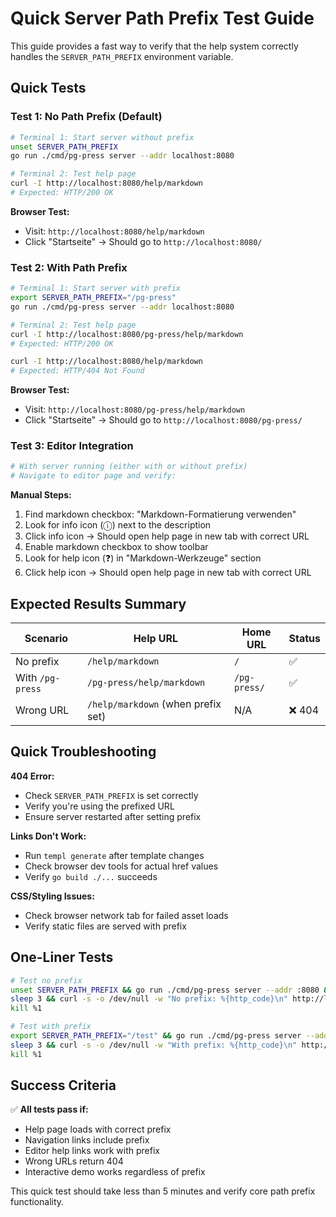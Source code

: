 # Quick Server Path Prefix Test Guide

This guide provides a fast way to verify that the help system correctly handles the `SERVER_PATH_PREFIX` environment variable.

## Quick Tests

### Test 1: No Path Prefix (Default)

```bash
# Terminal 1: Start server without prefix
unset SERVER_PATH_PREFIX
go run ./cmd/pg-press server --addr localhost:8080

# Terminal 2: Test help page
curl -I http://localhost:8080/help/markdown
# Expected: HTTP/200 OK
```

**Browser Test:**

- Visit: `http://localhost:8080/help/markdown`
- Click "Startseite" → Should go to `http://localhost:8080/`

### Test 2: With Path Prefix

```bash
# Terminal 1: Start server with prefix
export SERVER_PATH_PREFIX="/pg-press"
go run ./cmd/pg-press server --addr localhost:8080

# Terminal 2: Test help page
curl -I http://localhost:8080/pg-press/help/markdown
# Expected: HTTP/200 OK

curl -I http://localhost:8080/help/markdown
# Expected: HTTP/404 Not Found
```

**Browser Test:**

- Visit: `http://localhost:8080/pg-press/help/markdown`
- Click "Startseite" → Should go to `http://localhost:8080/pg-press/`

### Test 3: Editor Integration

```bash
# With server running (either with or without prefix)
# Navigate to editor page and verify:
```

**Manual Steps:**

1. Find markdown checkbox: "Markdown-Formatierung verwenden"
2. Look for info icon (ⓘ) next to the description
3. Click info icon → Should open help page in new tab with correct URL
4. Enable markdown checkbox to show toolbar
5. Look for help icon (❓) in "Markdown-Werkzeuge" section
6. Click help icon → Should open help page in new tab with correct URL

## Expected Results Summary

| Scenario         | Help URL                           | Home URL     | Status |
| ---------------- | ---------------------------------- | ------------ | ------ |
| No prefix        | `/help/markdown`                   | `/`          | ✅     |
| With `/pg-press` | `/pg-press/help/markdown`          | `/pg-press/` | ✅     |
| Wrong URL        | `/help/markdown` (when prefix set) | N/A          | ❌ 404 |

## Quick Troubleshooting

**404 Error:**

- Check `SERVER_PATH_PREFIX` is set correctly
- Verify you're using the prefixed URL
- Ensure server restarted after setting prefix

**Links Don't Work:**

- Run `templ generate` after template changes
- Check browser dev tools for actual href values
- Verify `go build ./...` succeeds

**CSS/Styling Issues:**

- Check browser network tab for failed asset loads
- Verify static files are served with prefix

## One-Liner Tests

```bash
# Test no prefix
unset SERVER_PATH_PREFIX && go run ./cmd/pg-press server --addr :8080 &
sleep 3 && curl -s -o /dev/null -w "No prefix: %{http_code}\n" http://localhost:8080/help/markdown
kill %1

# Test with prefix
export SERVER_PATH_PREFIX="/test" && go run ./cmd/pg-press server --addr :8081 &
sleep 3 && curl -s -o /dev/null -w "With prefix: %{http_code}\n" http://localhost:8081/test/help/markdown
kill %1
```

## Success Criteria

✅ **All tests pass if:**

- Help page loads with correct prefix
- Navigation links include prefix
- Editor help links work with prefix
- Wrong URLs return 404
- Interactive demo works regardless of prefix

This quick test should take less than 5 minutes and verify core path prefix functionality.
